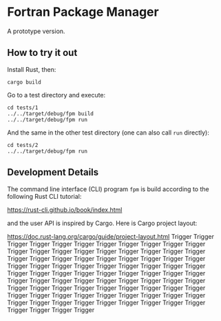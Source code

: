 # Fortran Package Manager

A prototype version.

## How to try it out

Install Rust, then:
```
cargo build
```
Go to a test directory and execute:
```
cd tests/1
../../target/debug/fpm build
../../target/debug/fpm run
```
And the same in the other test directory (one can also call `run` directly):
```
cd tests/2
../../target/debug/fpm run
```

## Development Details

The command line interface (CLI) program `fpm` is build according to the
following Rust CLI tutorial:

https://rust-cli.github.io/book/index.html

and the user API is inspired by Cargo. Here is Cargo project layout:

https://doc.rust-lang.org/cargo/guide/project-layout.html
Trigger
Trigger
Trigger
Trigger
Trigger
Trigger
Trigger
Trigger
Trigger
Trigger
Trigger
Trigger
Trigger
Trigger
Trigger
Trigger
Trigger
Trigger
Trigger
Trigger
Trigger
Trigger
Trigger
Trigger
Trigger
Trigger
Trigger
Trigger
Trigger
Trigger
Trigger
Trigger
Trigger
Trigger
Trigger
Trigger
Trigger
Trigger
Trigger
Trigger
Trigger
Trigger
Trigger
Trigger
Trigger
Trigger
Trigger
Trigger
Trigger
Trigger
Trigger
Trigger
Trigger
Trigger
Trigger
Trigger
Trigger
Trigger
Trigger
Trigger
Trigger
Trigger
Trigger
Trigger
Trigger
Trigger
Trigger
Trigger
Trigger
Trigger
Trigger
Trigger
Trigger
Trigger
Trigger
Trigger
Trigger
Trigger
Trigger
Trigger
Trigger
Trigger
Trigger
Trigger
Trigger
Trigger
Trigger
